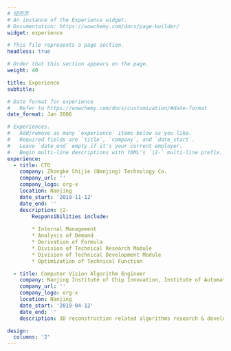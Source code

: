 ```yaml
---
# 经历页
# An instance of the Experience widget.
# Documentation: https://wowchemy.com/docs/page-builder/
widget: experience

# This file represents a page section.
headless: true

# Order that this section appears on the page.
weight: 40

title: Experience
subtitle:

# Date format for experience
#   Refer to https://wowchemy.com/docs/customization/#date-format
date_format: Jan 2006

# Experiences.
#   Add/remove as many `experience` items below as you like.
#   Required fields are `title`, `company`, and `date_start`.
#   Leave `date_end` empty if it's your current employer.
#   Begin multi-line descriptions with YAML's `|2-` multi-line prefix.
experience:
  - title: CTO
    company: Zhongke Shijie (Nanjing) Technology Co.
    company_url: ''
    company_logo: org-x
    location: Nanjing
    date_start: '2019-11-12'
    date_end: ''
    description: |2-
        Responsibilities include:
        
        * Internal Management
        * Analysis of Demand
        * Derivation of Formula
        * Division of Technical Research Module
        * Division of Technical Development Module
        * Optimization of Technical Function

  - title: Computer Vision Algorithm Engineer
    company: Nanjing Institute of Chip Innovation, Institute of Automation, Chinese Academy of Sciences
    company_url: ''
    company_logo: org-x
    location: Nanjing
    date_start: '2019-04-12'
    date_end: ''
    description: 3D reconstruction related algorithms research & development.

design:
  columns: '2'
---
```

